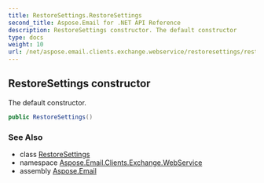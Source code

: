 ```yaml
---
title: RestoreSettings.RestoreSettings
second_title: Aspose.Email for .NET API Reference
description: RestoreSettings constructor. The default constructor
type: docs
weight: 10
url: /net/aspose.email.clients.exchange.webservice/restoresettings/restoresettings/
---
```

## RestoreSettings constructor

The default constructor.

```csharp
public RestoreSettings()
```

### See Also

* class [RestoreSettings](../)
* namespace [Aspose.Email.Clients.Exchange.WebService](../../restoresettings/)
* assembly [Aspose.Email](../../../)


